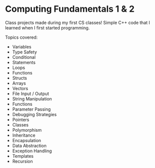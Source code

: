 # Computing Fundamentals 1 & 2
Class projects made during my first CS classes! Simple C++ code that I learned when I first started programming.

Topics covered: 

- Variables 
- Type Safety 
- Conditional 
- Statements 
- Loops 
- Functions 
- Structs 
- Arrays 
- Vectors 
- File Input / Output 
- String Manipulation 
- Functions 
- Parameter Passing 
- Debugging Strategies
- Pointers
- Classes
- Polymorphism
- Inheritance
- Encapsulation
- Data Abstraction
- Exception Handling
- Templates
- Recursion
